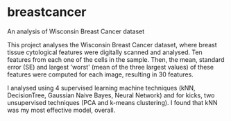 # breastcancer
An analysis of Wisconsin Breast Cancer dataset

This project analyses the Wisconsin Breast Cancer dataset, where breast tissue cytological features were digitally scanned and analysed. Ten features from each one of the cells in the sample. Then, the mean, standard error (SE) and largest 'worst' (mean of the three largest values) of these features were computed for each image, resulting in 30 features.

I analysed using 4 supervised learning machine techniques (kNN, DecisionTree, Gaussian Naive Bayes, Neural Network) and for kicks, two unsupervised techniques (PCA and k-means clustering). I found that kNN was my most effective model, overall. 
